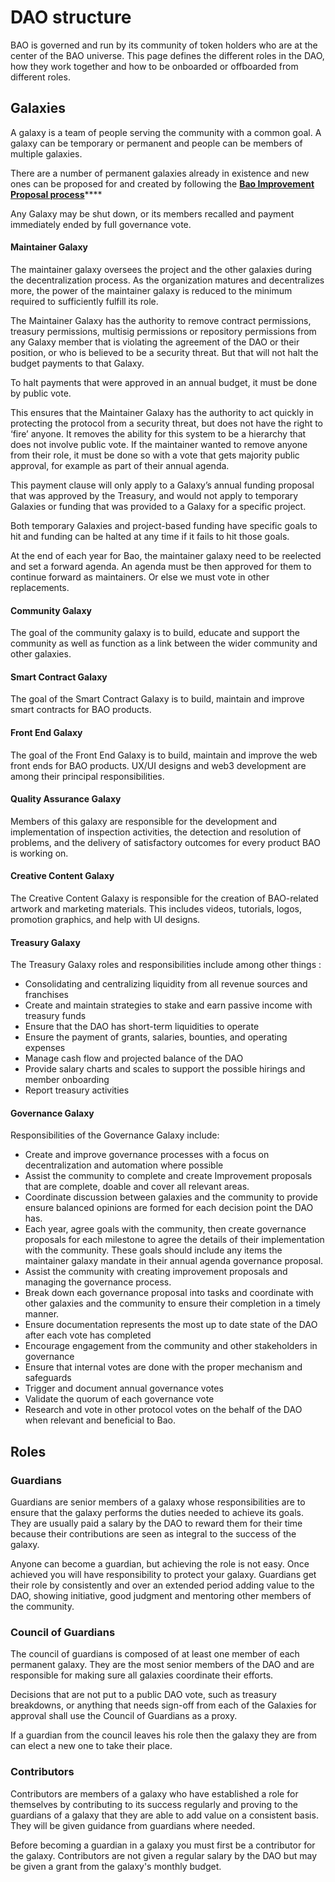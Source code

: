 # DAO structure

BAO is governed and run by its community of token holders who are at the center of the BAO universe. This page defines the different roles in the DAO, how they work together and how to be onboarded or offboarded from different roles.

## Galaxies

A galaxy is a team of people serving the community with a common goal. A galaxy can be temporary or permanent and people can be members of multiple galaxies.

There are a number of permanent galaxies already in existence and new ones can be proposed for and created by following the [**Bao Improvement Proposal process**](guides/turning-ideas-into-proposals.md)****

Any Galaxy may be shut down, or its members recalled and payment immediately ended by full governance vote.

#### Maintainer Galaxy

The maintainer galaxy oversees the project and the other galaxies during the decentralization process. As the organization matures and decentralizes more, the power of the maintainer galaxy is reduced to the minimum required to sufficiently fulfill its role.&#x20;

The Maintainer Galaxy has the authority to remove contract permissions, treasury permissions, multisig permissions or repository permissions from any Galaxy member that is violating the agreement of the DAO or their position, or who is believed to be a security threat. But that will not halt the budget payments to that Galaxy.

To halt payments that were approved in an annual budget, it must be done by public vote.

This ensures that the Maintainer Galaxy has the authority to act quickly in protecting the protocol from a security threat, but does not have the right to ‘fire’ anyone. It removes the ability for this system to be a hierarchy that does not involve public vote. If the maintainer wanted to remove anyone from their role, it must be done so with a vote that gets majority public approval, for example as part of their annual agenda.

This payment clause will only apply to a Galaxy’s annual funding proposal that was approved by the Treasury, and would not apply to temporary Galaxies or funding that was provided to a Galaxy for a specific project.

Both temporary Galaxies and project-based funding have specific goals to hit and funding can be halted at any time if it fails to hit those goals.

At the end of each year for Bao, the maintainer galaxy need to be reelected and set a forward agenda. An agenda must be then approved for them to continue forward as maintainers. Or else we must vote in other replacements.&#x20;

#### Community Galaxy

The goal of the community galaxy is to build, educate and support the community as well as function as a link between the wider community and other galaxies.&#x20;

#### Smart Contract Galaxy

The goal of the Smart Contract Galaxy is to build, maintain and improve smart contracts for BAO products.

#### Front End Galaxy

The goal of the Front End Galaxy is to build, maintain and improve the web front ends for BAO products. UX/UI designs and web3 development are among their principal responsibilities.&#x20;

#### Quality Assurance Galaxy

Members of this galaxy are responsible for the development and implementation of inspection activities, the detection and resolution of problems, and the delivery of satisfactory outcomes for every product BAO is working on.

#### Creative Content Galaxy&#x20;

The Creative Content Galaxy is responsible for the creation of BAO-related artwork and marketing materials. This includes videos, tutorials, logos, promotion graphics, and help with UI designs.&#x20;

#### Treasury Galaxy&#x20;

The Treasury Galaxy roles and responsibilities include among other things :

* Consolidating and centralizing liquidity from all revenue sources and franchises
* Create and maintain strategies to stake and earn passive income with treasury funds
* Ensure that the DAO has short-term liquidities to operate
* Ensure the payment of grants, salaries, bounties, and operating expenses
* Manage cash flow and projected balance of the DAO
* Provide salary charts and scales to support the possible hirings and member onboarding
* Report treasury activities

#### Governance Galaxy&#x20;

Responsibilities of the Governance Galaxy include:

* Create and improve governance processes with a focus on decentralization and automation where possible
* Assist the community to complete and create Improvement proposals that are complete, doable and cover all relevant areas.
* Coordinate discussion between galaxies and the community to provide ensure balanced opinions are formed for each decision point the DAO has.
* Each year, agree goals with the community, then create governance proposals for each milestone to agree the details of their implementation with the community. These goals should include any items the maintainer galaxy mandate in their annual agenda governance proposal.
* Assist the community with creating improvement proposals and managing the governance process.
* Break down each governance proposal into tasks and coordinate with other galaxies and the community to ensure their completion in a timely manner.
* Ensure documentation represents the most up to date state of the DAO after each vote has completed
* Encourage engagement from the community and other stakeholders in governance
* Ensure that internal votes are done with the proper mechanism and safeguards
* Trigger and document annual governance votes
* Validate the quorum of each governance vote
* Research and vote in other protocol votes on the behalf of the DAO when relevant and beneficial to Bao.

## Roles

### Guardians

Guardians are senior members of a galaxy whose responsibilities are to ensure that the galaxy performs the duties needed to achieve its goals. They are usually paid a salary by the DAO to reward them for their time because their contributions are seen as integral to the success of the galaxy.

Anyone can become a guardian, but achieving the role is not easy. Once achieved you will have responsibility to protect your galaxy. Guardians get their role by consistently and over an extended period adding value to the DAO, showing initiative, good judgment and mentoring other members of the community.

### Council of Guardians

The council of guardians is composed of at least one member of each permanent galaxy. They are the most senior members of the DAO and are responsible for making sure all galaxies coordinate their efforts.

Decisions that are not put to a public DAO vote, such as treasury breakdowns, or anything that needs sign-off from each of the Galaxies for approval shall use the Council of Guardians as a proxy.

If a guardian from the council leaves his role then the galaxy they are from can elect a new one to take their place.

### Contributors

Contributors are members of a galaxy who have established a role for themselves by contributing to its success regularly and proving to the guardians of a galaxy that they are able to add value on a consistent basis. They will be given guidance from guardians where needed.&#x20;

Before becoming a guardian in a galaxy you must first be a contributor for the galaxy. Contributors are not given a regular salary by the DAO but may be given a grant from the galaxy's monthly budget.


